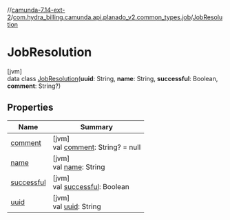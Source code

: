 //[camunda-7.14-ext-2](../../../index.md)/[com.hydra_billing.camunda.api.planado_v2.common_types.job](../index.md)/[JobResolution](index.md)

# JobResolution

[jvm]\
data class [JobResolution](index.md)(**uuid**: String, **name**: String, **successful**: Boolean, **comment**: String?)

## Properties

| Name | Summary |
|---|---|
| [comment](comment.md) | [jvm]<br>val [comment](comment.md): String? = null |
| [name](name.md) | [jvm]<br>val [name](name.md): String |
| [successful](successful.md) | [jvm]<br>val [successful](successful.md): Boolean |
| [uuid](uuid.md) | [jvm]<br>val [uuid](uuid.md): String |

